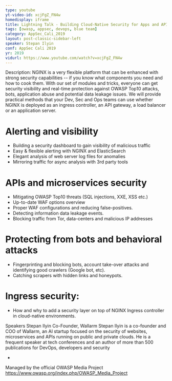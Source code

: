 ```yaml
---
type: youtube
yt-video-id: xcjFgZ_FN4w
homedisplay: iframe
title: Lightning Talk - Building Cloud-Native Security for Apps and APIs with NGINX
tags: [owasp, appsec, devops, blue team]
category: AppSec_Cali_2019
layout: post-classic-sidebar-left
speaker: Stepan Ilyin
conf: AppSec Cali 2019
yr: 2019
vidurl: https://www.youtube.com/watch?v=xcjFgZ_FN4w
---
```

Description: NGINX is a very flexible platform that can be enhanced with strong security capabilities -- if you know what components you need and how to cook them. With our set of modules and tricks, everyone can get security visibility and real-time protection against OWASP Top10 attacks, bots, application abuse and potential data leakage issues. We will provide practical methods that your Dev, Sec and Ops teams can use whether NGINX is deployed as an ingress controller, an API gateway, a load balancer or an application server.

# Alerting and visibility
- Building a security dashboard to gain visibility of malicious traffic
- Easy & flexible alerting with NGINX and ElasticSearch
- Elegant analysis of web server log files for anomalies
- Mirroring traffic for async analysis with 3rd party tools

# APIs and microservices security
- Mitigating OWASP Top10 threats (SQL injections, XXE, XSS etc.)
- Up-to-date WAF options overview
- Proper WAF configurations and reducing false-positives.
- Detecting information data leakage events.
- Blocking traffic from Tor, data-centers and malicious IP addresses

# Protecting from bots and behavioral attacks
- Fingerprinting and blocking bots, account take-over attacks and identifying good crawlers (Google bot, etc).
- Catching scrapers with hidden links and honeypots.

# Ingress security:
- How and why to add a security layer on top of NGINX Ingress controller in cloud-native environments.

Speakers
Stepan Ilyin
Co-Founder, Wallarm
Stepan Ilyin is a co-founder and COO of Wallarm, an AI startup focused on the security of websites, microservices and APIs running on public and private clouds. He is a frequent speaker at tech conferences and an author of more than 500 publications for DevOps, developers and security

-

Managed by the official OWASP Media Project https://www.owasp.org/index.php/OWASP_Media_Project
